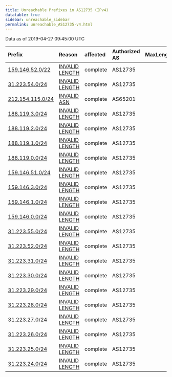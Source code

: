 ```yaml
---
title: Unreachable Prefixes in AS12735 (IPv4)
datatable: true
sidebar: unreachable_sidebar
permalink: unreachable_AS12735-v4.html
---
```


Data as of 2019-04-27 09:45:00 UTC


<div class="datatable-begin"></div>

| Prefix                                                     | Reason                                                                                                    | affected   | Authorized AS   |   MaxLength | Anchor                                         |   unreachable /24s |
|:-----------------------------------------------------------|:----------------------------------------------------------------------------------------------------------|:-----------|:----------------|------------:|:-----------------------------------------------|-------------------:|
| [159.146.52.0/22](https://stat.ripe.net/159.146.52.0/22)   | [INVALID LENGTH](https://rpki-validator.ripe.net/announcement-preview?asn=AS12735&prefix=159.146.52.0/22) | complete   | AS12735         |          21 | [RIPE](unreachable_RIPE_NCC_RPKI_Root-v4.html) |                  4 |
| [31.223.54.0/24](https://stat.ripe.net/31.223.54.0/24)     | [INVALID LENGTH](https://rpki-validator.ripe.net/announcement-preview?asn=AS12735&prefix=31.223.54.0/24)  | complete   | AS12735         |          22 | [RIPE](unreachable_RIPE_NCC_RPKI_Root-v4.html) |                  1 |
| [212.154.115.0/24](https://stat.ripe.net/212.154.115.0/24) | [INVALID ASN](https://rpki-validator.ripe.net/announcement-preview?asn=AS12735&prefix=212.154.115.0/24)   | complete   | AS65201         |          24 | [RIPE](unreachable_RIPE_NCC_RPKI_Root-v4.html) |                  1 |
| [188.119.3.0/24](https://stat.ripe.net/188.119.3.0/24)     | [INVALID LENGTH](https://rpki-validator.ripe.net/announcement-preview?asn=AS12735&prefix=188.119.3.0/24)  | complete   | AS12735         |          21 | [RIPE](unreachable_RIPE_NCC_RPKI_Root-v4.html) |                  1 |
| [188.119.2.0/24](https://stat.ripe.net/188.119.2.0/24)     | [INVALID LENGTH](https://rpki-validator.ripe.net/announcement-preview?asn=AS12735&prefix=188.119.2.0/24)  | complete   | AS12735         |          21 | [RIPE](unreachable_RIPE_NCC_RPKI_Root-v4.html) |                  1 |
| [188.119.1.0/24](https://stat.ripe.net/188.119.1.0/24)     | [INVALID LENGTH](https://rpki-validator.ripe.net/announcement-preview?asn=AS12735&prefix=188.119.1.0/24)  | complete   | AS12735         |          21 | [RIPE](unreachable_RIPE_NCC_RPKI_Root-v4.html) |                  1 |
| [188.119.0.0/24](https://stat.ripe.net/188.119.0.0/24)     | [INVALID LENGTH](https://rpki-validator.ripe.net/announcement-preview?asn=AS12735&prefix=188.119.0.0/24)  | complete   | AS12735         |          21 | [RIPE](unreachable_RIPE_NCC_RPKI_Root-v4.html) |                  1 |
| [159.146.51.0/24](https://stat.ripe.net/159.146.51.0/24)   | [INVALID LENGTH](https://rpki-validator.ripe.net/announcement-preview?asn=AS12735&prefix=159.146.51.0/24) | complete   | AS12735         |          21 | [RIPE](unreachable_RIPE_NCC_RPKI_Root-v4.html) |                  1 |
| [159.146.3.0/24](https://stat.ripe.net/159.146.3.0/24)     | [INVALID LENGTH](https://rpki-validator.ripe.net/announcement-preview?asn=AS12735&prefix=159.146.3.0/24)  | complete   | AS12735         |          22 | [RIPE](unreachable_RIPE_NCC_RPKI_Root-v4.html) |                  1 |
| [159.146.1.0/24](https://stat.ripe.net/159.146.1.0/24)     | [INVALID LENGTH](https://rpki-validator.ripe.net/announcement-preview?asn=AS12735&prefix=159.146.1.0/24)  | complete   | AS12735         |          22 | [RIPE](unreachable_RIPE_NCC_RPKI_Root-v4.html) |                  1 |
| [159.146.0.0/24](https://stat.ripe.net/159.146.0.0/24)     | [INVALID LENGTH](https://rpki-validator.ripe.net/announcement-preview?asn=AS12735&prefix=159.146.0.0/24)  | complete   | AS12735         |          22 | [RIPE](unreachable_RIPE_NCC_RPKI_Root-v4.html) |                  1 |
| [31.223.55.0/24](https://stat.ripe.net/31.223.55.0/24)     | [INVALID LENGTH](https://rpki-validator.ripe.net/announcement-preview?asn=AS12735&prefix=31.223.55.0/24)  | complete   | AS12735         |          22 | [RIPE](unreachable_RIPE_NCC_RPKI_Root-v4.html) |                  1 |
| [31.223.52.0/24](https://stat.ripe.net/31.223.52.0/24)     | [INVALID LENGTH](https://rpki-validator.ripe.net/announcement-preview?asn=AS12735&prefix=31.223.52.0/24)  | complete   | AS12735         |          22 | [RIPE](unreachable_RIPE_NCC_RPKI_Root-v4.html) |                  1 |
| [31.223.31.0/24](https://stat.ripe.net/31.223.31.0/24)     | [INVALID LENGTH](https://rpki-validator.ripe.net/announcement-preview?asn=AS12735&prefix=31.223.31.0/24)  | complete   | AS12735         |          23 | [RIPE](unreachable_RIPE_NCC_RPKI_Root-v4.html) |                  1 |
| [31.223.30.0/24](https://stat.ripe.net/31.223.30.0/24)     | [INVALID LENGTH](https://rpki-validator.ripe.net/announcement-preview?asn=AS12735&prefix=31.223.30.0/24)  | complete   | AS12735         |          23 | [RIPE](unreachable_RIPE_NCC_RPKI_Root-v4.html) |                  1 |
| [31.223.29.0/24](https://stat.ripe.net/31.223.29.0/24)     | [INVALID LENGTH](https://rpki-validator.ripe.net/announcement-preview?asn=AS12735&prefix=31.223.29.0/24)  | complete   | AS12735         |          23 | [RIPE](unreachable_RIPE_NCC_RPKI_Root-v4.html) |                  1 |
| [31.223.28.0/24](https://stat.ripe.net/31.223.28.0/24)     | [INVALID LENGTH](https://rpki-validator.ripe.net/announcement-preview?asn=AS12735&prefix=31.223.28.0/24)  | complete   | AS12735         |          23 | [RIPE](unreachable_RIPE_NCC_RPKI_Root-v4.html) |                  1 |
| [31.223.27.0/24](https://stat.ripe.net/31.223.27.0/24)     | [INVALID LENGTH](https://rpki-validator.ripe.net/announcement-preview?asn=AS12735&prefix=31.223.27.0/24)  | complete   | AS12735         |          22 | [RIPE](unreachable_RIPE_NCC_RPKI_Root-v4.html) |                  1 |
| [31.223.26.0/24](https://stat.ripe.net/31.223.26.0/24)     | [INVALID LENGTH](https://rpki-validator.ripe.net/announcement-preview?asn=AS12735&prefix=31.223.26.0/24)  | complete   | AS12735         |          22 | [RIPE](unreachable_RIPE_NCC_RPKI_Root-v4.html) |                  1 |
| [31.223.25.0/24](https://stat.ripe.net/31.223.25.0/24)     | [INVALID LENGTH](https://rpki-validator.ripe.net/announcement-preview?asn=AS12735&prefix=31.223.25.0/24)  | complete   | AS12735         |          22 | [RIPE](unreachable_RIPE_NCC_RPKI_Root-v4.html) |                  1 |
| [31.223.24.0/24](https://stat.ripe.net/31.223.24.0/24)     | [INVALID LENGTH](https://rpki-validator.ripe.net/announcement-preview?asn=AS12735&prefix=31.223.24.0/24)  | complete   | AS12735         |          22 | [RIPE](unreachable_RIPE_NCC_RPKI_Root-v4.html) |                  1 |

<div class="datatable-end"></div>